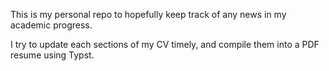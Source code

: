 This is my personal repo to hopefully keep track of any news in my academic progress. 

I try to update each sections of my CV timely, and compile them into a PDF resume using Typst.
